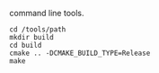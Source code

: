 command line tools.

```
cd /tools/path
mkdir build
cd build
cmake .. -DCMAKE_BUILD_TYPE=Release
make
```
